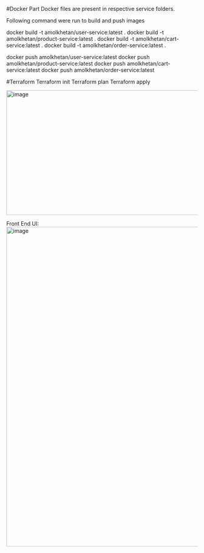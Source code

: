 #Docker Part
Docker files are present in respective service folders.

Following command were run to build and push images

docker build -t amolkhetan/user-service:latest .
docker build -t amolkhetan/product-service:latest .
docker build -t amolkhetan/cart-service:latest .
docker build -t amolkhetan/order-service:latest .


docker push amolkhetan/user-service:latest
docker push amolkhetan/product-service:latest
docker push amolkhetan/cart-service:latest
docker push amolkhetan/order-service:latest

#Terraform
Terraform init
Terraform plan
Terraform apply

<img width="1091" height="328" alt="image" src="https://github.com/user-attachments/assets/8e671488-79da-474c-bfd3-5c89d6c8ef33" />

Front End UI:
<img width="1901" height="841" alt="image" src="https://github.com/user-attachments/assets/b329a6cc-eac0-4ab6-957b-0f577377e618" />

